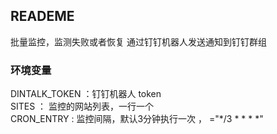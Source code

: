 ## READEME 
批量监控，监测失败或者恢复 通过钉钉机器人发送通知到钉钉群组  

### 环境变量 
DINTALK_TOKEN ：钉钉机器人 token  
SITES ： 监控的网站列表，一行一个  
CRON_ENTRY : 监控间隔，默认3分钟执行一次  ， ="*/3 * * * *"

